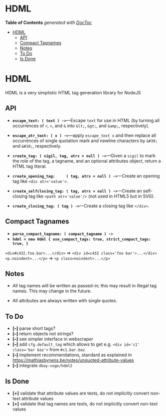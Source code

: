 

# HDML


<!-- START doctoc generated TOC please keep comment here to allow auto update -->
<!-- DON'T EDIT THIS SECTION, INSTEAD RE-RUN doctoc TO UPDATE -->
**Table of Contents**  *generated with [DocToc](https://github.com/thlorenz/doctoc)*

- [HDML](#hdml)
  - [API](#api)
  - [Compact Tagnames](#compact-tagnames)
  - [Notes](#notes)
  - [To Do](#to-do)
  - [Is Done](#is-done)

<!-- END doctoc generated TOC please keep comment here to allow auto update -->

# HDML

HDML is a very simplistic HTML tag generation library for NodeJS

## API

* **`escape_text: ( text ) ->`**—Escape `text` for use in HTML (by turning all occurrences of `<`, `>`, and
  `&` into `&lt;`, `&gt;`, and `&amp;`, respectively).

* **`escape_atr_text: ( x ) ->`**—apply `escape_text x` and then replace all occurrences of single quotation
  mark and newline characters by `&#39;` and `&#10;`, respectively.

* **`create_tag: ( sigil, tag, atrs = null ) ->`**—Given a `sigil` to mark the role of the tag, a tagname,
  and an optional attributes object, return a HTML tag literal.

* **`create_opening_tag:     ( tag, atrs = null ) ->`**—Create an opening tag like `<div atr='value'>`.

* **`create_selfclosing_tag: ( tag, atrs = null ) ->`**—Create an self-closing tag like `<path
  atr='value'/>` (not used in HTML5 but in SVG).

* **`create_closing_tag: ( tag ) ->`**—Create a closing tag like `</div>`.

## Compact Tagnames

* **`parse_compact_tagname: ( compact_tagname ) ->`**
* **`hdml = new Hdml { use_compact_tags: true, strict_compact_tags: true, }`**

`<div#c432.foo.bar>...</div>` => `<div id=c432 class='foo bar'>...</div>`
`<p.noindent>...</p>` => `<p class=noindent>...</p>`


## Notes

* All tag names will be written as passed-in; this may result in illegal tag names. This may change in the
  future.

* All attributes are always written with single quotes.


## To Do

* **[–]** parse short tags?
* **[–]** return objects not strings?
* **[–]** see simpler interface in webscraper
* **[–]** add `cfg.default_tag` which allows to get e.g. `<div id='c1' class='bar baz'>` from `#c1.bar.baz`
* **[–]** implement recommendations, standard as explained in
  https://mathiasbynens.be/notes/unquoted-attribute-values
* **[–]** integrate `dbay-voge/hdml2`

## Is Done

* **[+]** validate that attribute values are texts, do not implicitly convert non-text attribute values
* **[+]** validate that tag names are texts, do not implicitly convert non-text values

